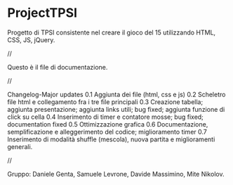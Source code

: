 ProjectTPSI
===========

Progetto di TPSI consistente nel creare il gioco del 15 utilizzando HTML, CSS, JS, jQuery.

//

Questo è il file di documentazione.

//

Changelog-Major updates
0.1 Aggiunta dei file (html, css e js)
0.2 Scheletro file html e collegamento fra i tre file principali
0.3 Creazione tabella; aggiunta presentazione; aggiunta links utili; bug fixed; aggiunta funzione di click su cella
0.4 Inserimento di timer e contatore mosse; bug fixed; documentation fixed
0.5 Ottimizzazione grafica 
0.6 Documentazione, semplificazione e alleggerimento del codice; miglioramento timer
0.7 Inserimento di modalità shuffle (mescola), nuova partita e miglioramenti generali.

//

Gruppo:
Daniele Genta, Samuele Levrone, Davide Massimino, Mite Nikolov.


